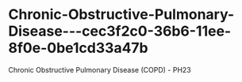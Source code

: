 # Chronic-Obstructive-Pulmonary-Disease---cec3f2c0-36b6-11ee-8f0e-0be1cd33a47b
Chronic Obstructive Pulmonary Disease (COPD) - PH23
